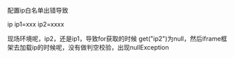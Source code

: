 配置ip白名单出错导致

ip
ip1=xxx
ip2=xxxx

现场环境呢，ip2，还是ip1，导致for获取的时候
get("ip2")为null，然后iframe框架去加载ip的时候呢，没有做判空校验，出现nullException